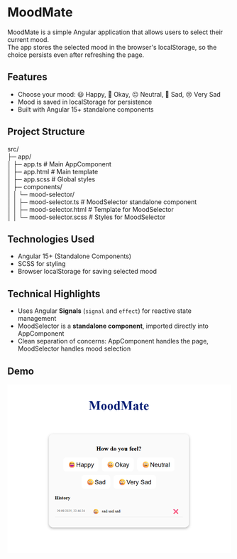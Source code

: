 # MoodMate

MoodMate is a simple Angular application that allows users to select their current mood.  
The app stores the selected mood in the browser's localStorage, so the choice persists even after refreshing the page.

## Features

- Choose your mood: 😃 Happy, 🙂 Okay, 😐 Neutral, 🙁 Sad, 😢 Very Sad  
- Mood is saved in localStorage for persistence  
- Built with Angular 15+ standalone components  

## Project Structure

src/  
├─ app/  
│ ├─ app.ts # Main AppComponent  
│ ├─ app.html # Main template  
│ ├─ app.scss # Global styles  
│ ├─ components/  
│ │ └─ mood-selector/  
│ │ ├─ mood-selector.ts # MoodSelector standalone component  
│ │ ├─ mood-selector.html # Template for MoodSelector  
│ │ └─ mood-selector.scss # Styles for MoodSelector  

## Technologies Used

- Angular 15+ (Standalone Components)  
- SCSS for styling  
- Browser localStorage for saving selected mood  

## Technical Highlights

- Uses Angular **Signals** (`signal` and `effect`) for reactive state management  
- MoodSelector is a **standalone component**, imported directly into AppComponent  
- Clean separation of concerns: AppComponent handles the page, MoodSelector handles mood selection  

## Demo

![Screenshot of MoodMate web app](MoodMate.png)